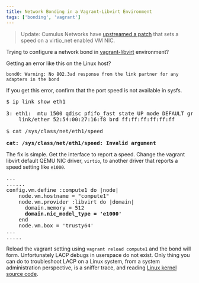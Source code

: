 ```yaml
---
title: Network Bonding in a Vagrant-Libvirt Environment
tags: ['bonding', 'vagrant']
---
```


> Update:  Cumulus Networks have [upstreamed a
> patch](https://bugs.launchpad.net/ubuntu/+source/linux/+bug/1581132) that
> sets a speed on a virtio_net enabled VM NIC.

Trying to configure a network bond in
[vagrant-libvirt](https://github.com/vagrant-libvirt/vagrant-libvirt) environment?

Getting an error like this on the Linux host?

```
bond0: Warning: No 802.3ad response from the link partner for any adapters in the bond
```

If you get this error, confirm that the port speed is not available in sysfs.

<pre>
$ ip link show eth1

3: eth1: <BROADCAST,MULTICAST,UP,LOWER_UP> mtu 1500 qdisc pfifo_fast state UP mode DEFAULT group default qlen 1000
    link/ether 52:54:00:27:16:f8 brd ff:ff:ff:ff:ff:ff

$ cat /sys/class/net/eth1/speed

<strong>cat: /sys/class/net/eth1/speed: Invalid argument</strong>
</pre>


The fix is simple. Get the interface to report a speed. Change the vagrant libvirt default QEMU NIC driver, ``virtio``, to another
driver that reports a speed setting like `e1000`.

<pre>
...
......
config.vm.define :compute1 do |node|
    node.vm.hostname = "compute1"
    node.vm.provider :libvirt do |domain|
      domain.memory = 512
      <strong>domain.nic_model_type = 'e1000'</strong>
    end
    node.vm.box = 'trusty64'
...
.....
</pre>

Reload the vagrant setting using ``vagrant reload compute1`` and
the bond will form. Unfortunately LACP debugs in userspace do not exist. Only
thing you can do to troubleshoot LACP on a Linux system, from a system administration perspective,
is a sniffer trace, and reading [Linux kernel source
code](https://github.com/torvalds/linux/blob/master/drivers/net/bonding/bond_3ad.c).
